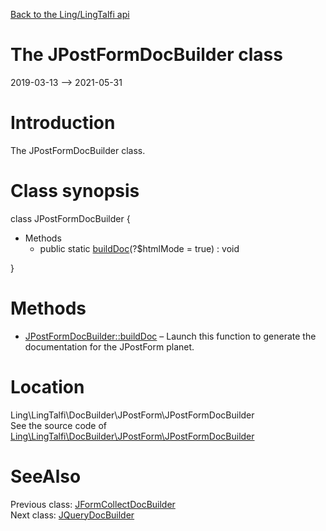 [Back to the Ling/LingTalfi api](https://github.com/lingtalfi/LingTalfi/blob/master/doc/api/Ling/LingTalfi.md)



The JPostFormDocBuilder class
================
2019-03-13 --> 2021-05-31






Introduction
============

The JPostFormDocBuilder class.



Class synopsis
==============


class <span class="pl-k">JPostFormDocBuilder</span>  {

- Methods
    - public static [buildDoc](https://github.com/lingtalfi/LingTalfi/blob/master/doc/api/Ling/LingTalfi/DocBuilder/JPostForm/JPostFormDocBuilder/buildDoc.md)(?$htmlMode = true) : void

}






Methods
==============

- [JPostFormDocBuilder::buildDoc](https://github.com/lingtalfi/LingTalfi/blob/master/doc/api/Ling/LingTalfi/DocBuilder/JPostForm/JPostFormDocBuilder/buildDoc.md) &ndash; Launch this function to generate the documentation for the JPostForm planet.





Location
=============
Ling\LingTalfi\DocBuilder\JPostForm\JPostFormDocBuilder<br>
See the source code of [Ling\LingTalfi\DocBuilder\JPostForm\JPostFormDocBuilder](https://github.com/lingtalfi/LingTalfi/blob/master/DocBuilder/JPostForm/JPostFormDocBuilder.php)



SeeAlso
==============
Previous class: [JFormCollectDocBuilder](https://github.com/lingtalfi/LingTalfi/blob/master/doc/api/Ling/LingTalfi/DocBuilder/JFormCollect/JFormCollectDocBuilder.md)<br>Next class: [JQueryDocBuilder](https://github.com/lingtalfi/LingTalfi/blob/master/doc/api/Ling/LingTalfi/DocBuilder/JQuery/JQueryDocBuilder.md)<br>
